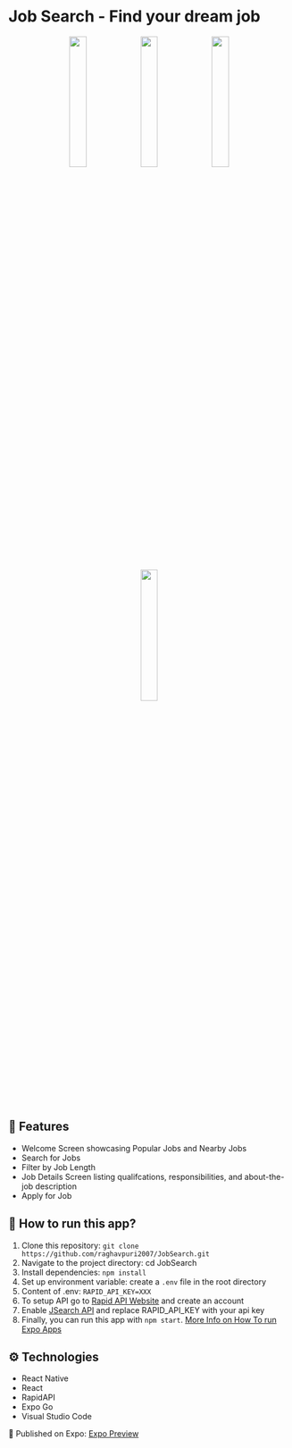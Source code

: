 # Job Search - Find your dream job
<p align="center">
  <img src="https://github.com/raghavpuri2007/JobSearch/assets/82910597/e69c3800-bb5a-4109-95fe-15346737e6a6" width="24.5%" />
  <img src="https://github.com/raghavpuri2007/JobSearch/assets/82910597/276a99f8-4469-402e-b664-a998120a4aca" width="24.5%" />
  <img src="https://github.com/raghavpuri2007/JobSearch/assets/82910597/0490b0da-4f1c-49d7-bc59-08d3605ad0b0" width="24.5%" />
  <img src="https://github.com/raghavpuri2007/JobSearch/assets/82910597/76129c60-5541-4bbf-b4e9-a836625c7f1e" width="24.5%" />
</p>

## 📖 Features
* Welcome Screen showcasing Popular Jobs and Nearby Jobs
* Search for Jobs
* Filter by Job Length
* Job Details Screen listing qualifcations, responsibilities, and about-the-job description
* Apply for Job
 
## 📱 How to run this app?
1. Clone this repository: `git clone https://github.com/raghavpuri2007/JobSearch.git`
2. Navigate to the project directory: cd JobSearch
3. Install dependencies: `npm install`
4. Set up environment variable: create a `.env` file in the root directory
5. Content of .env: ``RAPID_API_KEY=XXX``
6. To setup API go to [Rapid API Website](https://rapidapi.com/hub) and create an account
7. Enable [JSearch API](https://rapidapi.com/letscrape-6bRBa3QguO5/api/jsearch) and replace RAPID_API_KEY with your api key
8. Finally, you can run this app with `npm start`. [More Info on How To run Expo Apps](https://www.reactnative.dev/docs/environment-setup)

## ⚙️ Technologies
* React Native
* React
* RapidAPI
* Expo Go
* Visual Studio Code

📝 Published on Expo: [Expo Preview](https://expo.dev/@raghav2007/JobSearch?serviceType=classic&distribution=expo-go)

